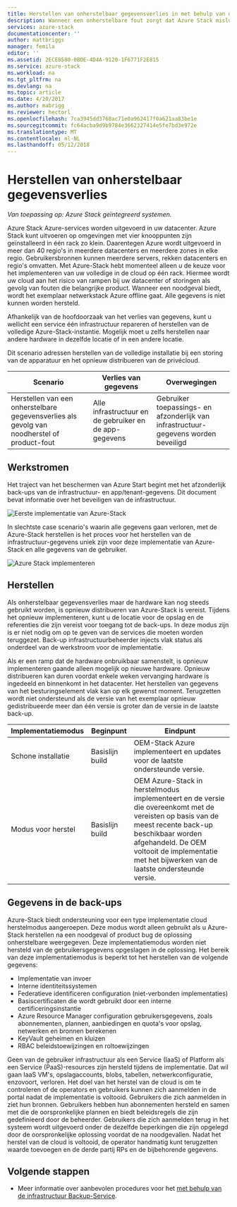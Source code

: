 ```yaml
---
title: Herstellen van onherstelbaar gegevensverlies in met behulp van de infrastructuur Backup-Service van Azure-Stack | Microsoft Docs
description: Wanneer een onherstelbare fout zorgt dat Azure Stack mislukt, kunt uw infrastructuur-gegevens herstellen bij het hervatten van de implementatie van uw Azure-Stack.
services: azure-stack
documentationcenter: ''
author: mattbriggs
manager: femila
editor: ''
ms.assetid: 2ECE8580-0BDE-4D4A-9120-1F6771F2E815
ms.service: azure-stack
ms.workload: na
ms.tgt_pltfrm: na
ms.devlang: na
ms.topic: article
ms.date: 4/20/2017
ms.author: mabrigg
ms.reviewer: hectorl
ms.openlocfilehash: 7ca3945dd3768ac71e0a962417f0a621aa83be1e
ms.sourcegitcommit: fc64acba9d9b9784e3662327414e5fe7bd3e972e
ms.translationtype: MT
ms.contentlocale: nl-NL
ms.lasthandoff: 05/12/2018
---
```

# <a name="recover-from-catastrophic-data-loss"></a>Herstellen van onherstelbaar gegevensverlies

*Van toepassing op: Azure Stack geïntegreerd systemen.*

Azure Stack Azure-services worden uitgevoerd in uw datacenter. Azure Stack kunt uitvoeren op omgevingen met vier knooppunten zijn geïnstalleerd in één rack zo klein. Daarentegen Azure wordt uitgevoerd in meer dan 40 regio's in meerdere datacenters en meerdere zones in elke regio. Gebruikersbronnen kunnen meerdere servers, rekken datacenters en regio's omvatten. Met Azure-Stack hebt momenteel alleen u de keuze voor het implementeren van uw volledige in de cloud op één rack. Hiermee wordt uw cloud aan het risico van rampen bij uw datacenter of storingen als gevolg van fouten die belangrijke product. Wanneer een noodgeval biedt, wordt het exemplaar netwerkstack Azure offline gaat. Alle gegevens is niet kunnen worden hersteld.

Afhankelijk van de hoofdoorzaak van het verlies van gegevens, kunt u wellicht een service één infrastructuur repareren of herstellen van de volledige Azure-Stack-instantie. Mogelijk moet u zelfs herstellen naar andere hardware in dezelfde locatie of in een andere locatie.

Dit scenario adressen herstellen van de volledige installatie bij een storing van de apparatuur en het opnieuw distribueren van de privécloud.

| Scenario                                                           | Verlies van gegevens                            | Overwegingen                                                             |
|--------------------------------------------------------------------|--------------------------------------|----------------------------------------------------------------------------|
| Herstellen van een onherstelbare gegevensverlies als gevolg van noodherstel of product-fout | Alle infrastructuur en de gebruiker en de app-gegevens | Gebruiker toepassings- en afzonderlijk van infrastructuur-gegevens worden beveiligd |

## <a name="workflows"></a>Werkstromen

Het traject van het beschermen van Azure Start begint met het afzonderlijk back-ups van de infrastructuur- en app/tenant-gegevens. Dit document bevat informatie over het beveiligen van de infrastructuur. 

![Eerste implementatie van Azure-Stack](media\azure-stack-backup\azure-stack-backup-workflow1.png)

In slechtste case scenario's waarin alle gegevens gaan verloren, met de Azure-Stack herstellen is het proces voor het herstellen van de infrastructuur-gegevens uniek zijn voor deze implementatie van Azure-Stack en alle gegevens van de gebruiker. 

![Azure Stack implementeren](media\azure-stack-backup\azure-stack-backup-workflow2.png)

## <a name="restore"></a>Herstellen

Als onherstelbaar gegevensverlies maar de hardware kan nog steeds gebruikt worden, is opnieuw distribueren van Azure-Stack is vereist. Tijdens het opnieuw implementeren, kunt u de locatie voor de opslag en de referenties die zijn vereist voor toegang tot de back-ups. In deze modus zijn is er niet nodig om op te geven van de services die moeten worden teruggezet. Back-up infrastructuurbeheerder injects vlak status als onderdeel van de werkstroom voor de implementatie.

Als er een ramp dat de hardware onbruikbaar samenstelt, is opnieuw implementeren gaande alleen mogelijk op nieuwe hardware. Opnieuw distribueren kan duren voordat enkele weken vervanging hardware is ingedeeld en binnenkomt in het datacenter. Het herstellen van gegevens van het besturingselement vlak kan op elk gewenst moment. Terugzetten wordt niet ondersteund als de versie van het exemplaar opnieuw gedistribueerde meer dan één versie is groter dan de versie in de laatste back-up. 

| Implementatiemodus | Beginpunt | Eindpunt                                                                                                                                                                                                     |
|-----------------|----------------|---------------------------------------------------------------------------------------------------------------------------------------------------------------------------------------------------------------|
| Schone installatie   | Basislijn build | OEM-Stack Azure implementeert en updates voor de laatste ondersteunde versie.                                                                                                                                          |
| Modus voor herstel   | Basislijn build | OEM Azure-Stack in herstelmodus implementeert en de versie die overeenkomt met de vereisten op basis van de meest recente back-up beschikbaar worden afgehandeld. De OEM voltooit de implementatie met het bijwerken van de laatste ondersteunde versie. |

## <a name="data-in-backups"></a>Gegevens in de back-ups

Azure-Stack biedt ondersteuning voor een type implementatie cloud herstelmodus aangeroepen. Deze modus wordt alleen gebruikt als u Azure-Stack herstellen na een noodgeval of product bug de oplossing onherstelbare weergegeven. Deze implementatiemodus worden niet hersteld van de gebruikersgegevens opgeslagen in de oplossing. Het bereik van deze implementatiemodus is beperkt tot het herstellen van de volgende gegevens:

 - Implementatie van invoer
 - Interne identiteitssystemen
 - Federatieve identificeren configuration (niet-verbonden implementaties)
 - Basiscertificaten die wordt gebruikt door een interne certificeringsinstantie
 - Azure Resource Manager configuration gebruikersgegevens, zoals abonnementen, plannen, aanbiedingen en quota's voor opslag, netwerken en bronnen berekenen
 - KeyVault geheimen en kluizen
 - RBAC beleidstoewijzingen en roltoewijzingen 

Geen van de gebruiker infrastructuur als een Service (IaaS) of Platform als een Service (PaaS)-resources zijn hersteld tijdens de implementatie. Dat wil gaan IaaS VM's, opslagaccounts, blobs, tabellen, netwerkconfiguratie, enzovoort, verloren. Het doel van het herstel van de cloud is om te controleren of de operators en gebruikers kunnen zich aanmelden in de portal nadat de implementatie is voltooid. Gebruikers die zich aanmelden in ziet hun bronnen. Gebruikers hebben hun abonnementen hersteld en samen met die de oorspronkelijke plannen en biedt beleidsregels die zijn gedefinieerd door de beheerder. Gebruikers die zich aanmelden terug in het systeem wordt uitgevoerd onder de dezelfde beperkingen die zijn opgelegd door de oorspronkelijke oplossing voordat de na noodgevallen. Nadat het herstel van de cloud is voltooid, de operator handmatig kunt terugzetten waarde toevoegen en de derde partij RPs en de bijbehorende gegevens.

## <a name="next-steps"></a>Volgende stappen

 - Meer informatie over aanbevolen procedures voor het [met behulp van de infrastructuur Backup-Service](azure-stack-backup-best-practices.md).
